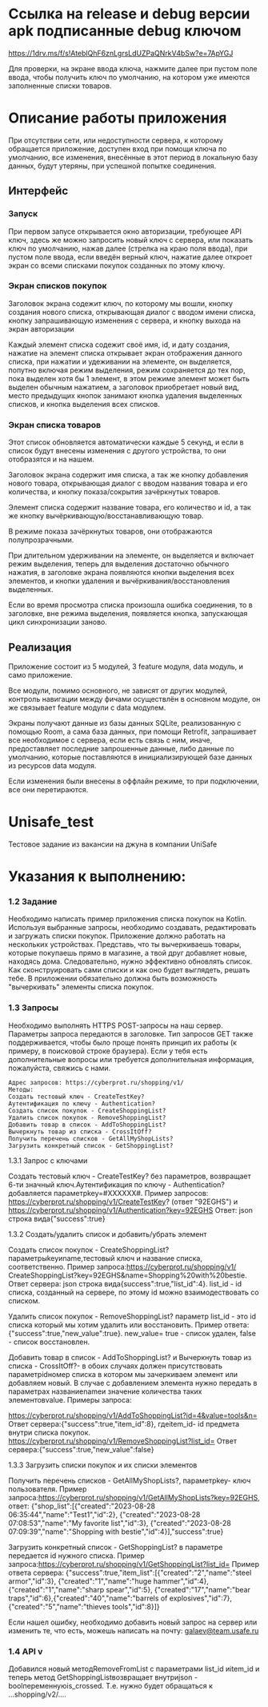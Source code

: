 # Ссылка на release и debug версии apk подписанные debug ключом
https://1drv.ms/f/s!AteblQhF6znLgrsLdUZPaQNrkV4bSw?e=7ApYGJ

Для проверки, на экране ввода ключа, нажмите далее при пустом поле ввода, чтобы получить ключ по умолчанию, на котором уже имеются заполненные списки товаров.

# Описание работы приложения 
При отсутствии сети, или недоступности сервера, к которому обращается приложение, 
доступен вход при помощи ключа по умолчанию, 
все изменения, внесённые в этот период в локальную базу данных,
будут утеряны, при успешной попытке соединения.

## Интерфейс

### Запуск
При первом запусе открывается окно авторизации,
требующее API ключ, здесь же можно запросить новый ключ с сервера,
или показать ключ по умолчанию, нажав далее 
(стрелка на краю поля ввода),
при пустом поле ввода, 
если введён  верный ключ, нажатие далее откроет экран со всеми списками покупок созданных по этому ключу.

### Экран списков покупок
Заголовок экрана содежит ключ, по которому мы вошли, кнопку создания нового  списка, открывающая диалог с вводом имени списка,
кнопку запрашивающую изменения с сервера, и кнопку выхода на экран авторизации

Каждый элемент списка содежит своё имя, id, и дату создания,
нажатие на элемент списка открывает экран отображения данного списка,
при нажатии и удеживании на элементе, он выделяется,
попутно включая режим выделения,
режим сохраняется до тех пор, пока выделен хотя бы 1 элемент,
в этом режиме элемент может быть выделен обычным нажатием,
а заголовок приобретает новый вид, место предыдущих кнопок занимают кнопка удаления выделенных списков,
и кнопка выделения всех списков.

### Экран списка товаров
Этот список обновляется автоматически каждые 5 секунд, и если в список будут внесены изменения с другого устройства,
то они отобразятся и на нашем.

Заголовок экрана содержит имя списка, а так же кнопку добавления нового товара, 
открывающая диалог с вводом названия товара и его количества,
и кнопку показа/сокрытия зачёркнутых товаров.

Элемент списка содержит название товара, его количество и id,
а так же кнопку вычёркивающую/восстанавливающую товар.

В режиме показа зачёркнутых товаров, они отображаются полупрозрачными.

При длительном удерживании на элементе, он выделяется и включает режим выделения,
теперь для выделения достаточно обычного нажатия,
в заголовке экрана появляются кнопки выделения всех элементов, и кнопки удаления
и вычёркивания/восстановления выделенных.

Если во время просмотра списка произошла ошибка соединения, 
то в заголовке, вне режима выделения, появляется кнопка, запускающая цикл синхронизации заново.

## Реализация

Приложение состоит из 5 модулей, 3 feature модуля, data модуль, и само приложение.

Все модули, помимо основного, не зависят от  других модулей,
контроль навигации между фичами осуществлён в основном модуле,
он же связывает feature модули с data модулем.

Экраны получают данные из базы данных SQLite, реализованную с помощью Room,
а сама база данных, при помощи Retrofit, запрашивает все необходимое с сервера,
если есть связь с ним,
иначе, предоставляет последние запрошенные данные, либо данные по умолчанию,
которые поставляются в инициализирующей базе данных из ресурсов data модуля.

Если изменения были внесены в оффлайн режиме, то при подключении, все они перетираются.

# Unisafe_test
Тестовое задание из вакансии на джуна в компании UniSafe

# Указания к выполнению:
### 1.2 Задание

Необходимо написать пример приложения списка покупок на Kotlin. Используя выбранные
запросы, необходимо создавать, редактировать и загружать списки покупок. Приложение
должно работать на нескольких устройствах. Представь, что ты вычеркиваешь товары, которые
покупаешь прямо в магазине, а твой друг добавляет новые, находясь дома. Следовательно,
нужно эффективно обновлять список. Как сконструировать сами списки и как оно будет
выглядеть, решать тебе. В приложении обязательно должна быть возможность "вычеркивать"
элементы списка покупок.

### 1.3 Запросы

Необходимо выполнять HTTPS POST-запросы на наш сервер. Параметры запроса передаются
в заголовке. Тип запросов GET также поддерживается, чтобы было проще понять принцип их
работы (к примеру, в поисковой строке браузера).
Если у тебя есть дополнительные вопросы или требуется дополнительная информация, пожалуйста,
свяжись с нами.


```
Адрес запросов: https://cyberprot.ru/shopping/v1/
Методы:
Создать тестовый ключ - CreateTestKey?
Аутентификация по ключу - Authentication?
Создать список покупок - CreateShoppingList?
Удалить список покупок - RemoveShoppingList?
Добавить товар в список - AddToShoppingList?
Вычеркнуть товар из списка - CrossItOff?
Получить перечень списков - GetAllMyShopLists?
Загрузить конкретный список - GetShoppingList?
```
1.3.1 Запрос с ключами

Создать тестовый ключ - CreateTestKey? без параметров, возвращает 6-ти значный
ключ.Аутентификация по ключу - Authentication?добавляется параметрkey=#XXXXXX#.
Пример запросов: https://cyberprot.ru/shopping/v1/CreateTestKey? (ответ "92EGHS") и
https://cyberprot.ru/shopping/v1/Authentication?key=92EGHS
Ответ: json cтрока вида{"success":true}

1.3.2 Создать/удалить список и добавить/убрать элемент

Создать список покупок - CreateShoppingList? параметрыkeyиname,тестовый ключ и
название списка, соответственно. Пример запроса:https://cyberprot.ru/shopping/v1/
CreateShoppingList?key=92EGHS&name=Shopping%20with%20bestie. Ответ сервера: json строка
вида{success":true,"list_id":4}. list_id - id списка, созданный на сервере, по этому id
можно взаимодествовать со списком.

Удалить список покупок - RemoveShoppingList? параметр list_id - это id списка который
мы хотим удалить или восстановить. Пример ответа: {"success":true,"new_value":true}.
new_value= true - список удален, false - список восстановлен.

Добавить товар в список - AddToShoppingList? и Вычеркнуть товар из списка -
CrossItOff?- в обоих случаях должен присутствовать параметрidномер списка в котором мы
зачеркиваем элемент или добавляем новый. В случае с добавлением элемента нужно передать
в параметрах названиеnameи значение количества таких элементовvalue. Примеры запроса:


https://cyberprot.ru/shopping/v1/AddToShoppingList?id=4&value=tools&n=
Ответ сервера:{"success":true,"item_id":8}, гдеitem_id- id предмета внутри списка покупок.
https://cyberprot.ru/shopping/v1/RemoveShoppingList?list_id=
Ответ сервера:{"success":true,"new_value":false}

1.3.3 Загрузить списки покупок и их списки элементов

Получить перечень списков - GetAllMyShopLists?, параметрkey- ключ пользователя.
Пример запроса:https://cyberprot.ru/shopping/v1/GetAllMyShopLists?key=92EGHS, ответ:
{"shop_list":[{"created":"2023-08-28 06:35:44","name":"Test1","id":2},
{"created":"2023-08-28 07:08:53","name":"My favorite list","id":3},
{"created":"2023-08-28 07:09:39","name":"Shopping with bestie","id":4}],"success":true}

Загрузить конкретный список - GetShoppingList? в параметре передается id нужного
списка.
Пример запроса:https://cyberprot.ru/shopping/v1/GetShoppingList?list_id=
Пример ответа сервера:
{"success":true,"item_list":[{"created":"2","name":"steel armor","id":3},
{"created":"1","name":"huge hammer","id":4},{"created":"1","name":"sharp spear","id":5},
{"created":"17","name":"bear traps","id":6},{"created":"40","name":"barrels of
explosives","id":7},{"created":"5","name":"thieves tools","id":8}]}

Если нашел ошибку, необходимо добавить новый запрос на сервер или изменить те, что есть,
можешь написать на почту:
galaev@team.usafe.ru

### 1.4 API v

Добавился новый методRemoveFromList с параметрами list_id иitem_id и теперь метод
GetShoppingListвозвращает внутриjson - boolпеременнуюis_crossed. Т.е. нужно будет
обращаться к ...shopping/v2/....


